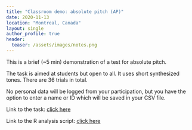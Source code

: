 ```yaml
---
title: "Classroom demo: absolute pitch (AP)"
date: 2020-11-13
location: "Montreal, Canada"
layout: single
author_profile: true
header:
  teaser: /assets/images/notes.png
---
```


This is a brief (~5 min) demonstration of a test for absolute pitch.

The task is aimed at students but open to all. It uses short synthesized tones. There are 36 trials in total.

No personal data will be logged from your participation, but you have the option to enter a name or ID which will be saved in your CSV file.

Link to the task: <a href="https://experiments.michaelwilliamweiss.com/publix/13/start?batchId=22&generalMultiple" target="_blank">click here</a>

Link to the R analysis script: [click here](https://m-w-w.github.io/files/demos-R/classroom_demo_AP.R)
